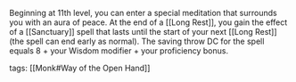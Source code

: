 Beginning at 11th level, you can enter a special meditation that surrounds you with an aura of peace. At the end of a [[Long Rest]], you gain the effect of a [[Sanctuary]] spell that lasts until the start of your next [[Long Rest]] (the spell can end early as normal). The saving throw DC for the spell equals 8 + your Wisdom modifier + your proficiency bonus.

tags: [[Monk#Way of the Open Hand]]